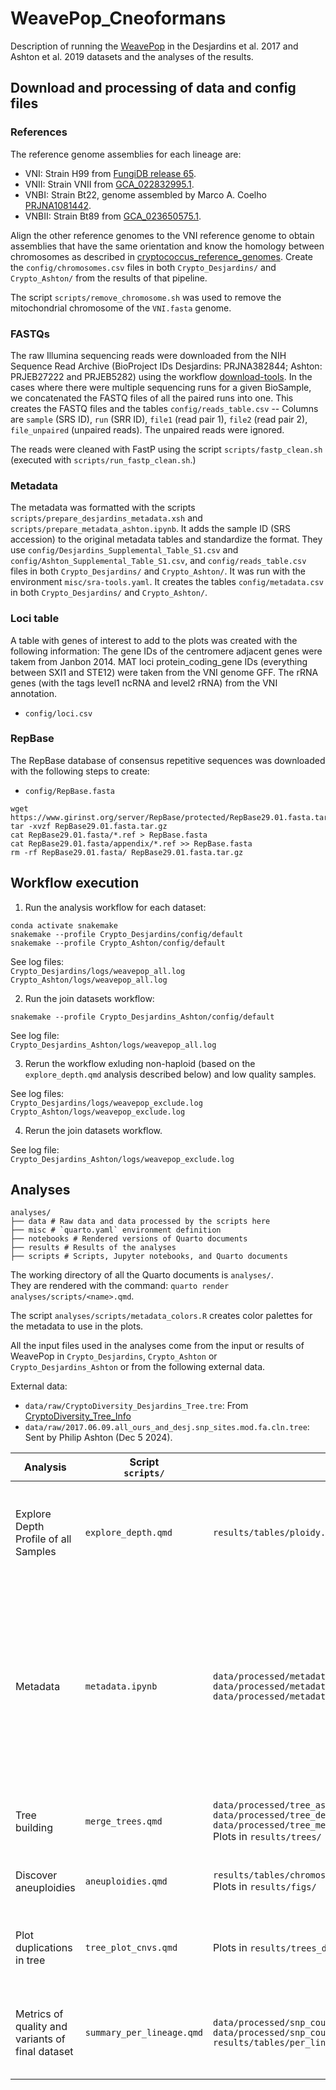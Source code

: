 # WeavePop_Cneoformans

Description of running the [WeavePop](https://github.com/magwenelab/WeavePop) in the Desjardins et al. 2017 and Ashton et al. 2019 datasets and the analyses of the results.

## Download and processing of data and config files

### References

The reference genome assemblies for each lineage are:
 * VNI: Strain H99 from [FungiDB release 65](https://fungidb.org/common/downloads/release-65/CneoformansH99/).  
 * VNII: Strain VNII from [GCA_022832995.1](https://www.ncbi.nlm.nih.gov/datasets/genome/GCA_022832995.1/).  
 * VNBI: Strain Bt22, genome assembled by Marco A. Coelho [PRJNA1081442](https://www.ncbi.nlm.nih.gov/bioproject/?term=PRJNA1081442).  
 * VNBII: Strain Bt89 from [GCA_023650575.1](https://www.ncbi.nlm.nih.gov/datasets/genome/GCA_023650575.1/).

Align the other reference genomes to the VNI reference genome to obtain assemblies that have the same orientation
and know the homology between chromosomes as described in [cryptococcus_reference_genomes](https://github.com/magwenelab/cryptococcus_reference_genomes). Create the `config/chromosomes.csv` files in both `Crypto_Desjardins/` and `Crypto_Ashton/` from the results of that pipeline.

The script `scripts/remove_chromosome.sh` was used to remove the mitochondrial chromosome of the `VNI.fasta` genome. 

### FASTQs

The raw Illumina sequencing reads were downloaded from the NIH Sequence Read Archive (BioProject IDs Desjardins: PRJNA382844; Ashton: PRJEB27222 and PRJEB5282) using the workflow [download-tools](https://github.com/magwenelab/download-tools). In the cases where there were multiple sequencing runs for a given BioSample, we concatenated the FASTQ files of all the paired runs into one. This creates the FASTQ files and the tables `config/reads_table.csv` -- Columns are `sample` (SRS ID), `run` (SRR ID), `file1` (read pair 1), `file2` (read pair 2), `file_unpaired` (unpaired reads). The unpaired reads were ignored.

The reads were cleaned with FastP using the script `scripts/fastp_clean.sh` (executed with `scripts/run_fastp_clean.sh`.)

### Metadata
The metadata was formatted with the scripts `scripts/prepare_desjardins_metadata.xsh` and `scripts/prepare_metadata_ashton.ipynb`. It adds the sample ID (SRS accession) to the original metadata tables and standardize the format. They use `config/Desjardins_Supplemental_Table_S1.csv` and `config/Ashton_Supplemental_Table_S1.csv`, and `config/reads_table.csv` files in both `Crypto_Desjardins/` and `Crypto_Ashton/`. It was run with the environment `misc/sra-tools.yaml`. It creates the tables `config/metadata.csv` in both `Crypto_Desjardins/` and `Crypto_Ashton/`. 

### Loci table
A table with genes of interest to add to the plots was created with the following information: The gene IDs of the centromere adjacent genes were takem from Janbon 2014. MAT loci protein_coding_gene IDs (everything between SXI1 and STE12) were taken from the VNI genome GFF. The rRNA genes (with the tags level1 ncRNA and level2 rRNA) from the VNI annotation.    
  * `config/loci.csv`

### RepBase
The RepBase database of consensus repetitive sequences was downloaded with the following steps to create: 
  * `config/RepBase.fasta`  
```
wget https://www.girinst.org/server/RepBase/protected/RepBase29.01.fasta.tar.gz
tar -xvzf RepBase29.01.fasta.tar.gz
cat RepBase29.01.fasta/*.ref > RepBase.fasta
cat RepBase29.01.fasta/appendix/*.ref >> RepBase.fasta
rm -rf RepBase29.01.fasta/ RepBase29.01.fasta.tar.gz 
```

## Workflow execution

1) Run the analysis workflow for each dataset:
```
conda activate snakemake
snakemake --profile Crypto_Desjardins/config/default
snakemake --profile Crypto_Ashton/config/default
``` 
See log files:  
  `Crypto_Desjardins/logs/weavepop_all.log`  
  `Crypto_Ashton/logs/weavepop_all.log`  

2) Run the join datasets workflow:

```
snakemake --profile Crypto_Desjardins_Ashton/config/default
```
See log file:  
`Crypto_Desjardins_Ashton/logs/weavepop_all.log`  

3) Rerun the workflow exluding non-haploid (based on the `explore_depth.qmd` analysis described below)
 and low quality samples. 

See log files:  
  `Crypto_Desjardins/logs/weavepop_exclude.log`  
  `Crypto_Ashton/logs/weavepop_exclude.log`  

4) Rerun the join datasets workflow.  

See log file:  
`Crypto_Desjardins_Ashton/logs/weavepop_exclude.log`  


## Analyses

```
analyses/
├── data # Raw data and data processed by the scripts here
├── misc # `quarto.yaml` environment definition
├── notebooks # Rendered versions of Quarto documents
├── results # Results of the analyses
├── scripts # Scripts, Jupyter notebooks, and Quarto documents
```

The working directory of all the Quarto documents is `analyses/`.  
They are rendered with the command: `quarto render analyses/scripts/<name>.qmd`.  

The script `analyses/scripts/metadata_colors.R` creates color palettes for the metadata to use in the plots.

All the input files used in the analyses come from the input or results of WeavePop in `Crypto_Desjardins`, `Crypto_Ashton` or `Crypto_Desjardins_Ashton` or from the following external data.  

External data:  
* `data/raw/CryptoDiversity_Desjardins_Tree.tre`: From [CryptoDiversity_Tree_Info](https://github.com/magwenelab/CryptoDiversity_Tree_Info/blob/main/CryptoDiversity_Desjardins_Tree.tre)
* `data/raw/2017.06.09.all_ours_and_desj.snp_sites.mod.fa.cln.tree`: Sent by Philip Ashton (Dec 5 2024).


| Analysis | Script <br /> `scripts/` | Output | Description |
|-----------------|-----------------|-----------------| -----------------|
| Explore Depth Profile of all Samples | `explore_depth.qmd` | `results/tables/ploidy.tsv` | Explore the depth plots to identify putative non-haploid samples to exclude from the analyses. |
| Metadata | `metadata.ipynb` | `data/processed/metadata_all_H99_complete.csv`<br />  `data/processed/metadata_ashton_desj_all_weavepop_final_H99.csv`<br />   `data/processed/metadata_ashton_desj_vni_weavepop_final_H99.csv`  | Create new metadata tables to add the VNI subdivision information from the Ashton study to the Desjardins samples and remove the samples excluded by ploidy or quality. |
| Tree building | `merge_trees.qmd` | `data/processed/tree_ashton.newick`<br />  `data/processed/tree_desjardins.newick`<br />  `data/processed/tree_merged.newick`<br /> Plots in `results/trees/` | Merge the trees of the Ashton and Desjardins datasets. |
| Discover aneuploidies | `aneuploidies.qmd` | `results/tables/chromosome_cnv_categories.tsv`<br /> Plots in `results/figs/`| Categorize chromosomes by coverage of CNVs |
| Plot duplications in tree |`tree_plot_cnvs.qmd`| Plots in `results/trees_dups/`| Plot the merged tree with a heatmap of duplicated chromosomes.|
|Metrics of quality and variants of final dataset | `summary_per_lineage.qmd` | `data/processed/snp_counts_desjardins.csv`<br /> `data/processed/snp_counts_ashton.csv` <br /> `results/tables/per_lineage_summary_stats.tsv`| Create summary table of  mapping stats, number of variants, and CNVs. |

